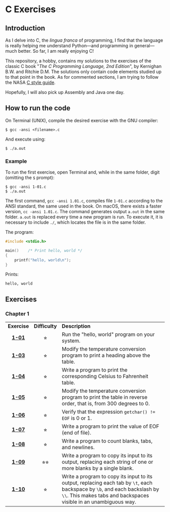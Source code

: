 # C Exercises
## Introduction
As I delve into C, the _lingua franca_ of programming, I find that the language is really helping me understand Python—and programming in general—much better. So far, I am really enjoying C!

This repository, a hobby, contains my solutions to the exercises of the classic C book "_The C Programming Language, 2nd Edition_", by Kernighan B.W. and Ritchie D.M. The solutions only contain code elements studied up to that point in the book. As for commented sections, I am trying to follow the NASA [C style guide](http://homepages.inf.ed.ac.uk/dts/pm/Papers/nasa-c-style.pdf).

Hopefully, I will also pick up Assembly and Java one day.

## How to run the code
On Terminal (UNIX), compile the desired exercise with the GNU compiler:
```
$ gcc -ansi <filename>.c
```
And execute using:
```
$ ./a.out
```
### Example
To run the first exercise, open Terminal and, while in the same folder, digit (omitting the `$` prompt):
```
$ gcc -ansi 1-01.c
$ ./a.out
```
The first command, `gcc -ansi 1.01.c`, compiles file `1-01.c` according to the ANSI standard, the same used in the book. On macOS, there exists a faster version, `cc -ansi 1.01.c`. The command generates output `a.out` in the same folder. `a.out` is replaced every time a new program is run. To execute it, it is necessary to include `./`, which locates the file is in the same folder.

The program:
```c
#include <stdio.h>

main()    /* Print hello, world */
{
    printf("hello, world\n");
}
```
Prints:
```
hello, world
```

## Exercises
### Chapter 1

<table>
    <tr>
        <td align="left" width="50"><b>Exercise</b>
        </td>
        <td align="left" width="50"><b>Difficulty</b>
        </td>
        <td align="left" width="750"><b>Description</b>
        </td>
    </tr>
    <tr>
    </tr>
    <tr>
        <td align="center">
        <b><a href="https://github.com/federicomariamassari/C-exercises/blob/master/exercises/chapter-1/1-01.c">1-01</a href></b>
        </td>
        <td align="center">⭐︎
        </td>
        <td>
        Run the "hello, world" program on your system.
        </td>
    </tr>
    <tr>
    </tr>
    <tr>
        <td align="center">
        <b><a href="https://github.com/federicomariamassari/C-exercises/blob/master/exercises/chapter-1/1-03.c">1-03</a href></b>
        </td>
        <td align="center">⭐︎
        </td>
        <td>
        Modify the temperature conversion program to print a heading above the table.
        </td>
    </tr>
    <tr>
    </tr>
    <tr>
        <td align="center">
        <b><a href="https://github.com/federicomariamassari/C-exercises/blob/master/exercises/chapter-1/1-04.c">1-04</a href></b>
        </td>
        <td align="center">⭐︎
        </td>
        <td>
        Write a program to print the corresponding Celsius to Fahrenheit table.
        </td>
    </tr>
    <tr>
    </tr>
    <tr>
        <td align="center">
        <b><a href="https://github.com/federicomariamassari/C-exercises/blob/master/exercises/chapter-1/1-05.c">1-05</a href></b>
        </td>
        <td align="center">⭐︎
        </td>
        <td>
        Modify the temperature conversion program to print the table in reverse order, that is, from 300 degrees to 0.
        </td>
    </tr>
    <tr>
    </tr>
    <tr>
        <td align="center">
        <b><a href="https://github.com/federicomariamassari/C-exercises/blob/master/exercises/chapter-1/1-06.c">1-06</a href></b>
        </td>
        <td align="center">⭐︎
        </td>
        <td>
        Verify that the expression <code>getchar() != EOF</code> is 0 or 1.
        </td>
    </tr>
    <tr>
    </tr>
    <tr>
        <td align="center">
        <b><a href="https://github.com/federicomariamassari/C-exercises/blob/master/exercises/chapter-1/1-07.c">1-07</a href></b>
        </td>
        <td align="center">⭐︎
        </td>
        <td>
        Write a program to print the value of EOF (end of file).
        </td>
    </tr>
    <tr>
    </tr>
    <tr>
        <td align="center">
        <b><a href="https://github.com/federicomariamassari/C-exercises/blob/master/exercises/chapter-1/1-08.c">1-08</a href></b>
        </td>
        <td align="center">⭐︎
        </td>
        <td>
        Write a program to count blanks, tabs, and newlines.
        </td>
    </tr>
    <tr>
    </tr>
    <tr>
        <td align="center">
        <b><a href="https://github.com/federicomariamassari/C-exercises/blob/master/exercises/chapter-1/1-09.c">1-09</a href></b>
        </td>
        <td align="center">⭐︎⭐︎
        </td>
        <td>
        Write a program to copy its input to its output, replacing each string of one or more blanks by a single blank.
        </td>
    </tr>
    <tr>
    </tr>
    <tr>
        <td align="center">
        <b><a href="https://github.com/federicomariamassari/C-exercises/blob/master/exercises/chapter-1/1-10.c">1-10</a href></b>
        </td>
        <td align="center">⭐︎
        </td>
        <td>
        Write a program to copy its input to its output, replacing each tab by <code>\t</code>, each backspace by <code>\b</code>, and each backslash by <code>\\</code>. This makes tabs and backspaces visible in an unambiguous way.
        </td>
    </tr>
</table>
